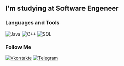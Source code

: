 ## I'm studying at Software Engeneer


### Languages and Tools
![Java](https://img.shields.io/badge/-Java-284051)
![C++](https://img.shields.io/badge/-C++-284051?style=flat&logo=C%2p%2p&logoColor=090909)
![SQL](https://img.shields.io/badge/-SQL-284051)

### Follow Me
[![Vkontakte](https://img.shields.io/badge/-vkontakte-466483)](https://vk.com/id234619812) 
[![Telegram](https://img.shields.io/badge/-Telegram-466483)](https://t.me/gafram) 